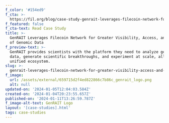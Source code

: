 ```yaml
---
f_color: '#154ed9'
f_cta: >-
  https://fil.org/blog/case-study-genrait-leverages-filecoin-network-for-greater-visibility-access-and-storage-of-genomic-data/
f_featured: false
f_cta-text: Read Case Study
title: >-
  GenRAIT Leverages Filecoin Network for Greater Visibility, Access, and Storage
  of Genomic Data
f_preview-text: >-
  GenRAIT provides scientists with the platform they need to analyze genomic
  data, generate scientific breakthroughs, and experiment at scale, all in one
  unified ecosystem.
slug: >-
  genrait-leverages-filecoin-network-for-greater-visibility-access-and-storage-of-genomic-data
f_image:
  url: /assets/external/659715d2f4ed822866c7b86c_genrait_logo.png
  alt: null
updated-on: '2024-01-05T12:04:03.584Z'
created-on: '2024-01-04T20:23:55.657Z'
published-on: '2024-01-11T13:26:59.787Z'
f_image-alt-text: GenRAIT Logo
layout: '[case-studies].html'
tags: case-studies
---
```



